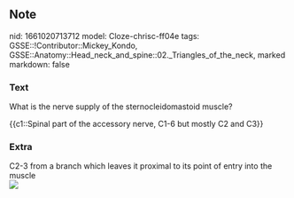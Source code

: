 ## Note
nid: 1661020713712
model: Cloze-chrisc-ff04e
tags: GSSE::!Contributor::Mickey_Kondo, GSSE::Anatomy::Head_neck_and_spine::02._Triangles_of_the_neck, marked
markdown: false

### Text
What is the nerve supply of the sternocleidomastoid muscle?
<div>
  {{c1::Spinal part of the accessory nerve, C1-6 but mostly C2 and
  C3}}
</div>

### Extra
<div>
  C2-3 from a branch which leaves it proximal to its point of entry
  into the muscle
</div><img src="B9781455709885000063_f06-01-9781455709885.jpg">
